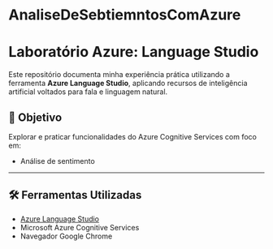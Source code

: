 # AnaliseDeSebtiemntosComAzure

# Laboratório Azure: Language Studio

Este repositório documenta minha experiência prática utilizando a ferramenta **Azure Language Studio**, aplicando recursos de inteligência artificial voltados para fala e linguagem natural.

## 🎯 Objetivo

Explorar e praticar funcionalidades do Azure Cognitive Services com foco em:
- Análise de sentimento

---

## 🛠️ Ferramentas Utilizadas
- [Azure Language Studio](https://language.azure.com/)
- Microsoft Azure Cognitive Services
- Navegador Google Chrome

